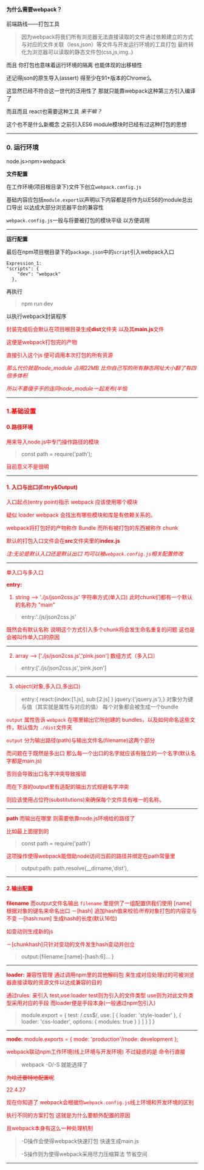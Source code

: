 #### 为什么需要webpack？

前端路线——打包工具


>  因为webpack将我们所有浏览器无法直接读取的文件通过依赖建立的方式与对应的文件关联（less,json）等文件与开发运行环境的工具打包 最终转化为浏览器可以读取的静态文件包(css,js,img..)

而且 你打包也意味着运行环境的隔离
也能体现的出移植性

还记得json的原生导入(assert)
得至少在91+版本的Chrome么

这显然已经不符合这一世代的泛用性了
那就只能靠webpack这种第三方引入编译了

而且而且 react也需要这种工具
*来干嘛？*



这个也不是什么新概念 之前引入ES6 module模块时已经有过这种打包的思想

****



### 0. 运行环境

node.js>npm>webpack

**文件配置**

在工作环境(项目根目录下)文件下创立`webpack.config.js`

基础内容应包括`module.export`以声明以下内容都是将作为以ES6的module总出口导出 以达成大部分浏览器平台的兼容性

`webpack.config.js`一般与将要被打包的模块平级 以方便调用

****



**运行配置**

最后在npm项目根目录下的`package.json`中的`script`引入webpack入口

```
Expression_1:
"scripts": {
    "dev": "webpack"
  },
```

再执行

> npm run dev

以执行webpack封装程序



<div style="color:red">封装完成后会默认在项目根目录生成<b>dist</b>文件夹 以及其<b>main.js</b>文件<div>



这便是webpack打包完的产物

直接引入这个js 便可调用本次打包的所有资源



*那么代价就是node_module 占用22MB 比你自己写的所有静态网址大小翻了有四倍多体积*

*所以不要傻乎乎的连同node_module一起发布(半恼*

****


### 1.基础设置



#### 0.路径环境

用来导入node.js中专门操作路径的模块

> const path = require('path');

目前意义不是很明

****



#### 1. 入口与出口(Entry&Output)

入口起点(entry point)指示 webpack 应该使用哪个模块

疑似	loader webpack 会找出有哪些模块和库是有依赖关系的。

webpack将打包好的产物称作  Bundle
而所有被打包的东西被称作  chunk 



<div style="color:red">默认的打包入口文件会在<b>src</b>文件夹里的<b>index.js</b>

*注:无论是默认入口还是默认出口 均可以被`webpack.config.js`相关配置修改*

****



单入口与多入口

**entry:**

1. string --> './js/json2css.js'
	字符串方式(单入口)
	此时chunk们都有一个默认的名称为 "main"

>	entry:'./js/json2css.js'

既然会有默认名称 说明这个方式引入多个chunk将会发生命名重复的问题 这也是会被叫作单入口的原因

****



2. array --> ['./js/json2css.js','pink.json']
   	数组方式（多入口）

> entry:['./js/json2css.js','pink.json']

****



3. object(对象,多入口,多出口)

> entry:{ react:{index:[1.js], sub:[2.js]	} jquery:{'jquery.js'},}
对象分为键与值（其实就是属性与对应的值）
每个对象都会被生成一个bundle

`output` 属性告诉 `webpack` 在哪里输出它所创建的 bundles，以及如何命名这些文件，默认值为 `./dist`文件夹 

`output` 分为输出路径(path)与输出文件名(filename)这两个部分



而问题在于既然是多出口 那么每一个出口的名字就应该有独立的一个名字(默认名字都是main.js) 

否则会导致出口名字冲突导致报错

而在下游的output里有适配的输出方式规避名字冲突

则应该使用占位符(substitutions)来确保每个文件具有唯一的名称。

****



**path**
而输出在哪里 则需要依靠node.js环境给的路径了

比如最上面提到的

> const path = require('path')

这项操作使得webpack能借助node访问当前的路径并绑定在path常量里

> output:path:		path.resolve(__dirname,'dist'),

****




#### 2.输出配置

**filename**
而output文件名输出 `filename` 里提供了一组配置供我们使用
[name]	根据对象的键名来命名出口
－[hash]	追加hash值来校验*所有*对象打包的内容变与不变
--[hash:num] 生成hash的长度(默认16位)

如变动则生成新的js

－[chunkhash]只针对变动的文件发生hash变动并创立
> output:{filename:[name]-[hash:6]... }

****

**loader:**
兼容性管理
通过调用npm里的其他解码包 来生成对应处理过的可被浏览器直接读取的资源文件以达成兼容的目的

通过rules:
来引入 test,use:loader
test则为引入的文件类型
use则为对此文件类型采用对应的手段
而loader便是手段本身(一般通过npm包引入)


> module.export = {
> test: /\.css$/,
> use: [ { loader: 'style-loader' }, { loader: 'css-loader', options: { modules: true } } ] } ]
> }

****

**mode:**
module.exports = { 
mode: 'production'/mode: development 
};

webpack联动npm工作环境(线上环境与开发环境)
不过疑惑的是 命令行直接

> webpack -D/-S
就能选择了

~~为啥还要特地配置呢~~



22.4.27

现在你知道了 webpack会根据你`webpack.config.js`线上环境和开发环境的区别

执行不同的方案打包	这就是为什么要额外配置的原因



且webpack本身有这么一种处理机制

> -D操作会使得webpack快速打包 快速生成main.js
>
> -S操作则为使得webpack采用尽力压缩算法 节省空间

****
